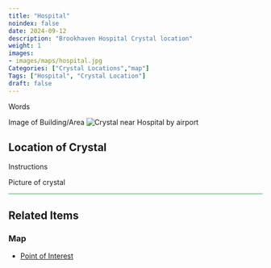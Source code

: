```yaml
---
title: "Hospital"
noindex: false
date: 2024-09-12
description: "Brookhaven Hospital Crystal location"
weight: 1
images:
- images/maps/hospital.jpg
Categories: ["Crystal Locations","map"]
Tags: ["Hospital", "Crystal Location"]
draft: false
--- 
```


Words

Image of Building/Area
![Crystal near Hospital by airport](/images/maps/hospital.jpg?width=400px)

## Location of Crystal

Instructions

Picture of crystal

<hr style="background-color: #28b44c" size=8>

## Related Items

### Map

- [Point of Interest](/map/poi/hospital)

